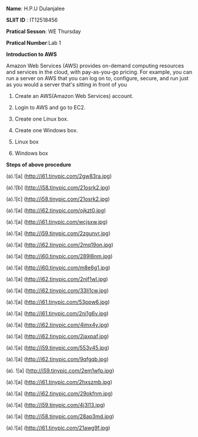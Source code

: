**Name**: H.P.U Dulanjalee

**SLIIT ID** : IT12518456

**Pratical Sesson**: WE Thursday

**Pratical Number**:Lab 1


 **Introduction to AWS**
 
 Amazon Web Services (AWS) provides on-demand computing resources and services in the cloud, with pay-as-you-go pricing. For example, you can run a server on AWS that you can log on to, configure, secure, and run just as you would a server that's sitting in front of you
 


1.	Create an AWS(Amazon Web Services) account.

2.	Login to AWS and go to EC2.

3.	Create one Linux box.

4.	Create one Windows box.

5.	Linux box

6.  Windows box

 **Steps of above procedure** 
 
 (a).![a]         (http://i61.tinypic.com/2gw83ra.jpg)



 (a).![b]  (http://i58.tinypic.com/21osrk2.jpg)

 (a).![c]  (http://i58.tinypic.com/21osrk2.jpg)
 
 (a).![a]  (http://i62.tinypic.com/ojkzt0.jpg)
 
(a).![a]  (http://i61.tinypic.com/wcjsxw.jpg)
 

 
 
 (a).![a]  (http://i59.tinypic.com/2zgunvr.jpg)
 
(a).![a]  (http://i62.tinypic.com/2mq19on.jpg)
 
(a).![a]  (http://i60.tinypic.com/289l8nm.jpg)
 
 (a).![a]  (http://i60.tinypic.com/m8e6g1.jpg)
 
 (a).![a]  (http://i62.tinypic.com/2njf1wl.jpg)
 
 (a).![a]  (http://i62.tinypic.com/33li1cw.jpg)
 
(a).![a]  (http://i61.tinypic.com/53ppw6.jpg)
 
(a).![a]  (http://i61.tinypic.com/2ni1g6v.jpg)
 
(a).![a]  (http://i62.tinypic.com/4imx4y.jpg)
 
 (a).![a]  (http://i62.tinypic.com/2jaxpaf.jpg)
 
(a).![a]  (http://i59.tinypic.com/553v45.jpg)
 
(a).![a]  (http://i62.tinypic.com/9qfgqb.jpg)
 
(a). ![a]  (http://i59.tinypic.com/2em1wfp.jpg)
 
 (a).![a]  (http://i61.tinypic.com/2hxszmb.jpg)
 
(a).![a]  (http://i62.tinypic.com/29okfnm.jpg)
 
 (a).![a]  (http://i59.tinypic.com/4j3l13.jpg)
 
(a).![a]  (http://i58.tinypic.com/28ap3md.jpg)
 
 (a).![a] (http://i61.tinypic.com/21awg9f.jpg)
 
 
 

 
